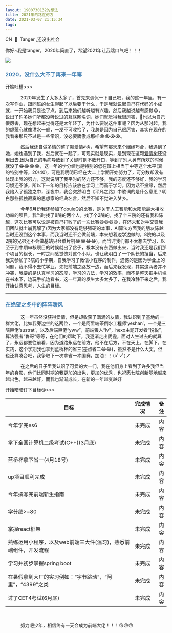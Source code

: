 ```yaml
---
layout: 1900730132的想法
title: 2021年的路在何方
date: 2021-03-07 21:15:34
tags:
---
```

CN  &nbsp;🤡&nbsp;&nbsp;Tanger ,还没出社会

你好~我是tanger，2020年简直了，希望2021年让我喘口气吧！！！

![](https://uploads2.xiegw.cn/yc/20200921/363372cf4c40a2f026f095820fa104e1.jpg)

###  <font color="#4682B4	"> 2020，没什么大不了再来一年嘛 </font>

开始吐槽>>>

&nbsp;&nbsp;&nbsp;&nbsp;&nbsp;&nbsp;&nbsp;&nbsp;&nbsp;&nbsp;&nbsp;&nbsp;2020年发生了太多太多了，首先来调侃一下自己吧，我的这一年里，有一次写作业，跟同班的女生聊起了以后要干什么，于是我就说起自己在代码的小成就，一开始我只是说了点，到后来她们越听越有兴趣，然后我越说越有感觉😂，说出了许多她们听都没听说过的互联网名词，她们就觉得我很厉害，👴也以为自己很厉害，现在想起来觉得还是太年轻了，为什么要说这件事呢？因为从那时起，我的虚荣心就像洪水一般，一发不可收拾了，我总是因为自己很厉害，其实在现在的我看来那只不过是一些常识，没必要骄傲成那样😭😭😭😭。



&nbsp;&nbsp;&nbsp;&nbsp;&nbsp;&nbsp;&nbsp;&nbsp;&nbsp;&nbsp;&nbsp;&nbsp;然后我还自做多情的整了颗爱情💕树，希望有那天来个姻缘巧合，我遇到了她，她也遇到了我，然后就在一起了，可现实就是现实，是到现在这颗<a href="https://redhat123456.github.io/Love/">爱情树</a>还没用出去,因为自己的毛病导致到了关键时刻不敢开口，等到了别人另有所欢的时候就没了😂😂😂😂，这一年的学分绩也是特别的低在班上相当于中等这个水平(真的特别中等，20/40)，可是我明明已经在大二上学期开始努力了，可分数却没有体现出我的努力，这就说明了我平时的努力还不够，我的态度还不够好，我的学习习惯还不够，所以下一年的目标应该放在学习上而高于学习。因为话不投缘，然后我陷入了孤独之中，深夜中，我会突然明白《平凡之路》中歌词的是什么意思？明白那些孤独寂寞的思想家的经典名言，然后不知不觉进入梦乡。

&nbsp;&nbsp;&nbsp;&nbsp;&nbsp;&nbsp;&nbsp;&nbsp;&nbsp;&nbsp;&nbsp;&nbsp;今年6月份我还参加了douleQ的比赛，是关于人工智能和太阳能最大接收功率的项目，我当时找了8院的两个人，找了个2院的，找了个三院的还有我和陈越，这次比赛可以说是被自己打败了的一次比赛😄😄😄😄，在还未和对手交锋我们团队就土崩瓦解了(因为大家都没有足够强硬的本事，AI算法方面我的朋友陈越当时还没到这个本事，而我当时还不会做前端，本来想着边学边做的，8院的以及2院的兄弟还不会做基站只会单片机😂😂😂😂)，而当时我们都不太想去学习，以至于到中期审核项目的时候就出了岔子，根本没有东西做出来，当时我还是我们那个项目的组长，一时之间感觉愧对这个小队，也让我明白了一个队长的担当，后来我又参加了3院的小学期，自我学习了微信小程序的制作，遗憾的是因为学业上的问题，我不得不去忙学业，先把前端之路放一边，而后来我发现，其实这两者并不冲突，我要的是认真学习的态度，学习的方法，学习的效率，而不是整天把手机埋在书本下，边玩手机边看书，这一年真的发生太多太多了，在我冷静下来之后，我开始认真思考，人生的目标。

-----



###  <font color="#4682B4	"> 在绝望之冬中的阵阵暖风 </font>

&nbsp;&nbsp;&nbsp;&nbsp;&nbsp;&nbsp;&nbsp;&nbsp;&nbsp;&nbsp;&nbsp;&nbsp;这一年虽然没获得爱情，但是却收获了满满的友情，我认识到了基地的一群大佬，比如我旁边坐的这两位，一个是阿里端茶倒水工程师’yeshan‘，一个是三院巨佬‘sustrat’，以及后端巨佬“yww”，前端狠人“lv”，hexo主题开发者“悦悦”，算法强者“鲁哥”等等，在他们的帮助下，我逐渐走出阴霾，面对人生过去的就算了，永远都要往前看，因为道路永远在前方，他不在后方，不在天上，在脚下，在实践，这个学期我也拿到蓝桥杯的省三(差点省二😂😂)，虽然不是什么大奖，但也还算凑合吧，我争取下一次拿省一冲国赛，加油！！(oﾟvﾟ)ノ


&nbsp;&nbsp;&nbsp;&nbsp;&nbsp;&nbsp;&nbsp;&nbsp;&nbsp;&nbsp;&nbsp;&nbsp;在之后的日子里我认识了可爱的大一们，我在他们身上看到了许多我但当年的身影，他们比同时期的我更加的出色，更加的优秀，也祝愿七院创新基地越来越出色，越来越好，而我也渐渐成长，在新的一年越变越好

开始暗暗订下目标😘>>>

<view align="center">

目标     |完成情况     |备注     
---|:--:|---:
今年学完es6|未完成|内容
拿下全国计算机二级考试(C++)(3月底)|未完成|内容
蓝桥杯拿下省一(4月18号)|未完成|内容
up项目顺利完成|未完成|内容
今年撰写完前端新生指南|未完成|内容
学分绩>=80|未完成|内容
掌握react框架|未完成|内容
熟练运用小程序，以及web前端三大件(温习)，熟悉前端组件，开发流程|未完成|内容
学习并初步掌握spring boot|未完成|内容
在暑假拿到大厂的实习例如：“字节跳动”，“阿里”，“4399”之类|未完成|内容
过了CET4考试(6月底)|未完成|内容



</view>
&nbsp;

&nbsp;&nbsp;&nbsp;&nbsp;&nbsp;&nbsp;&nbsp;&nbsp;&nbsp;&nbsp;&nbsp;&nbsp;努力吧少年，相信终有一天会成为前端大佬！！！😘😘😘






